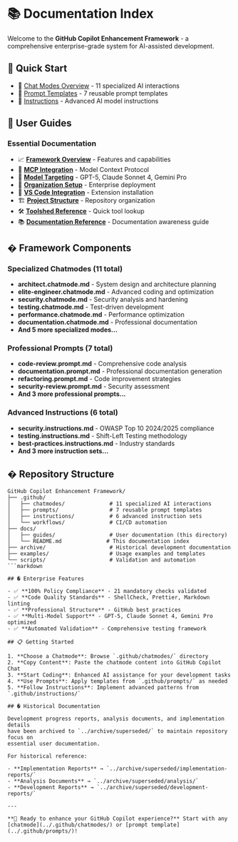 # 📚 Documentation Index

Welcome to the **GitHub Copilot Enhancement Framework** - a comprehensive
enterprise-grade system for AI-assisted development.

## 🚀 Quick Start

- 🎯 [Chat Modes Overview](../.github/chatmodes/) - 11 specialized AI interactions
- 📝 [Prompt Templates](../.github/prompts/) - 7 reusable prompt templates
- 🔧 [Instructions](../.github/instructions/) - Advanced AI model instructions

## 📖 User Guides

### Essential Documentation

- 📈 [**Framework Overview**](guides/ENHANCEMENTS.md) - Features and capabilities
- 🔗 [**MCP Integration**](guides/MCP.md) - Model Context Protocol
- 🤖 [**Model Targeting**](guides/model-targeting-guide.md) - GPT-5, Claude Sonnet 4,
  Gemini Pro
- 🏢 [**Organization Setup**](guides/organization-custom-instructions.md) -
  Enterprise deployment
- 🔗 [**VS Code Integration**](guides/INSTALL_LINKS.md) - Extension installation
- 🏗️ [**Project Structure**](guides/PROJECT_STRUCTURE.md) - Repository organization
- 🛠️ [**Toolshed Reference**](guides/TOOLSHED-REFERENCE.md) - Quick tool lookup
- 📚 [**Documentation Reference**](guides/DOCUMENTATION-REFERENCE.md) - Documentation awareness guide

## � Framework Components

### Specialized Chatmodes (11 total)

- **architect.chatmode.md** - System design and architecture planning
- **elite-engineer.chatmode.md** - Advanced coding and optimization
- **security.chatmode.md** - Security analysis and hardening
- **testing.chatmode.md** - Test-driven development
- **performance.chatmode.md** - Performance optimization
- **documentation.chatmode.md** - Professional documentation
- **And 5 more specialized modes...**

### Professional Prompts (7 total)

- **code-review.prompt.md** - Comprehensive code analysis
- **documentation.prompt.md** - Professional documentation generation
- **refactoring.prompt.md** - Code improvement strategies
- **security-review.prompt.md** - Security assessment
- **And 3 more professional prompts...**

### Advanced Instructions (6 total)

- **security.instructions.md** - OWASP Top 10 2024/2025 compliance
- **testing.instructions.md** - Shift-Left Testing methodology
- **best-practices.instructions.md** - Industry standards
- **And 3 more instruction sets...**

## � Repository Structure

```text
GitHub Copilot Enhancement Framework/
├── .github/
│   ├── chatmodes/              # 11 specialized AI interactions
│   ├── prompts/                # 7 reusable prompt templates
│   ├── instructions/           # 6 advanced instruction sets
│   └── workflows/              # CI/CD automation
├── docs/
│   ├── guides/                 # User documentation (this directory)
│   └── README.md              # This documentation index
├── archive/                    # Historical development documentation
├── examples/                   # Usage examples and templates
└── scripts/                    # Validation and automation
```markdown

## � Enterprise Features

- ✅ **100% Policy Compliance** - 21 mandatory checks validated
- ✅ **Code Quality Standards** - ShellCheck, Prettier, Markdown linting
- ✅ **Professional Structure** - GitHub best practices
- ✅ **Multi-Model Support** - GPT-5, Claude Sonnet 4, Gemini Pro optimized
- ✅ **Automated Validation** - Comprehensive testing framework

## 📋 Getting Started

1. **Choose a Chatmode**: Browse `.github/chatmodes/` directory
2. **Copy Content**: Paste the chatmode content into GitHub Copilot Chat
3. **Start Coding**: Enhanced AI assistance for your development tasks
4. **Use Prompts**: Apply templates from `.github/prompts/` as needed
5. **Follow Instructions**: Implement advanced patterns from `.github/instructions/`

## �️ Historical Documentation

Development progress reports, analysis documents, and implementation details
have been archived to `../archive/superseded/` to maintain repository focus on
essential user documentation.

For historical reference:

- **Implementation Reports** → `../archive/superseded/implementation-reports/`
- **Analysis Documents** → `../archive/superseded/analysis/`
- **Development Reports** → `../archive/superseded/development-reports/`

---

**🎯 Ready to enhance your GitHub Copilot experience?** Start with any
[chatmode](../.github/chatmodes/) or [prompt template](../.github/prompts/)!
